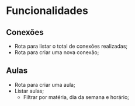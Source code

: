 # Funcionalidades

## Conexões

- Rota para listar o total de conexões realizadas;
- Rota para criar uma nova conexão;

## Aulas

- Rota para criar uma aula;
- Listar aulas;
    - Filtrar por matéria, dia da semana e horário;
